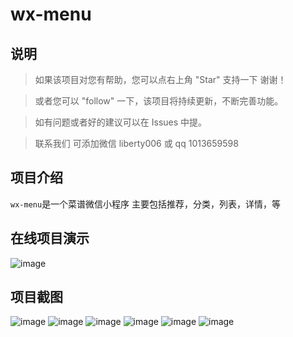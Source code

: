 # wx-menu

## 说明

> 如果该项目对您有帮助，您可以点右上角 "Star" 支持一下 谢谢！

> 或者您可以 "follow" 一下，该项目将持续更新，不断完善功能。

> 如有问题或者好的建议可以在 Issues 中提。

> 联系我们 可添加微信 liberty006 或 qq 1013659598


## 项目介绍

`wx-menu`是一个菜谱微信小程序
主要包括推荐，分类，列表，详情，等

## 在线项目演示

![image](gitimage/qrcode.jpg)

## 项目截图
![image](gitimage/1.jpg)
![image](gitimage/2.jpg)
![image](gitimage/3.jpg)
![image](gitimage/4.jpg)
![image](gitimage/5.jpg)
![image](gitimage/6.jpg)